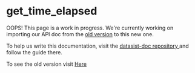 # get\_time\_elapsed

OOPS! This page is a work in progress. We're currently working on importing our API doc from the [old version](https://risenw.github.io/datasist/index.html) to this new one.

To help us write this documentation, visit the [datasist-doc repository ](https://github.com/risenW/datasist-doc)and follow the guide there.

To see the old version visit [Here](https://risenw.github.io/datasist/index.html)



